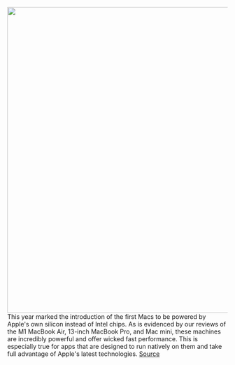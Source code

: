 <img src='https://cdn.vox-cdn.com/thumbor/vGTTyiMMUHIHLs0FjoF0z99m6_E=/0x0:2040x1360/1200x800/filters:focal(895x304:1221x630)/cdn.vox-cdn.com/uploads/chorus_image/image/68592461/vpavic_4291_20201113_0366.0.0.jpg' width='700px' /><br/>
This year marked the introduction of the first Macs to be powered by Apple's own silicon instead of Intel chips. As is evidenced by our reviews of the M1 MacBook Air, 13-inch MacBook Pro, and Mac mini, these machines are incredibly powerful and offer wicked fast performance. This is especially true for apps that are designed to run natively on them and take full advantage of Apple's latest technologies.
<a href='https://www.theverge.com/22188814/apple-apps-m1-macbook-air-pro-mac-mini-lightroom-office-2020'> Source <a/>